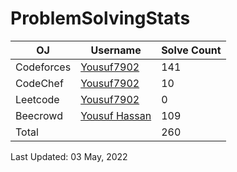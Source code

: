 # ProblemSolvingStats


| OJ | Username | Solve Count |
| -- | -------- | ----------- |
| Codeforces | [Yousuf7902](https://codeforces.com/profile/yousuf7902) | 141 |
| CodeChef | [Yousuf7902](https://www.codechef.com/users/yousuf_7902) | 10 |
| Leetcode | [Yousuf7902](https://leetcode.com/Yousuf_7902/) | 0 |
| Beecrowd | [Yousuf Hassan](https://www.beecrowd.com.br/judge/en/profile/553291) | 109 |
| Total | | 260 |

Last Updated: 03 May, 2022

